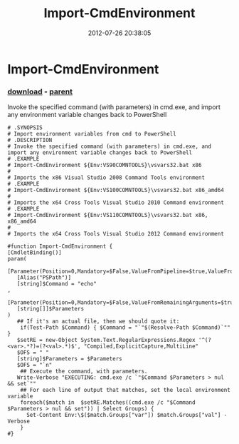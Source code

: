 ﻿---
pid:            3547
poster:         Joel Bennett
title:          Import-CmdEnvironment
date:           2012-07-26 20:38:05
format:         posh
parent:         1929
parent:         1929

---

# Import-CmdEnvironment

### [download](3547.ps1) - [parent](1929.md)

Invoke the specified command (with parameters) in cmd.exe, and import any environment variable changes back to PowerShell

```posh
# .SYNOPSIS
# Import environment variables from cmd to PowerShell
# .DESCRIPTION
# Invoke the specified command (with parameters) in cmd.exe, and import any environment variable changes back to PowerShell
# .EXAMPLE
# Import-CmdEnvironment ${Env:VS90COMNTOOLS}\vsvars32.bat x86
#
# Imports the x86 Visual Studio 2008 Command Tools environment
# .EXAMPLE
# Import-CmdEnvironment ${Env:VS100COMNTOOLS}\vsvars32.bat x86_amd64
# 
# Imports the x64 Cross Tools Visual Studio 2010 Command environment
# .EXAMPLE
# Import-CmdEnvironment ${Env:VS110COMNTOOLS}\vsvars32.bat x86, x86_amd64
# 
# Imports the x64 Cross Tools Visual Studio 2012 Command environment

#function Import-CmdEnvironment {
[CmdletBinding()]
param(
   [Parameter(Position=0,Mandatory=$False,ValueFromPipeline=$true,ValueFromPipelineByPropertyName=$true)]
   [Alias("PSPath")]
   [string]$Command = "echo"
,
   [Parameter(Position=0,Mandatory=$False,ValueFromRemainingArguments=$true,ValueFromPipelineByPropertyName=$true)]
   [string[]]$Parameters
)
   ## If it's an actual file, then we should quote it:
	if(Test-Path $Command) { $Command = "`"$(Resolve-Path $Command)`"" }
   $setRE = new-Object System.Text.RegularExpressions.Regex '^(?<var>.*?)=(?<val>.*)$', "Compiled,ExplicitCapture,MultiLine"
   $OFS = " "
   [string]$Parameters = $Parameters
   $OFS = "`n"
	## Execute the command, with parameters.
   Write-Verbose "EXECUTING: cmd.exe /c `"$Command $Parameters > nul && set`""
	## For each line of output that matches, set the local environment variable
	foreach($match in  $setRE.Matches((cmd.exe /c "$Command $Parameters > nul && set")) | Select Groups) {
      Set-Content Env:\$($match.Groups["var"]) $match.Groups["val"] -Verbose
	}
#}
```
